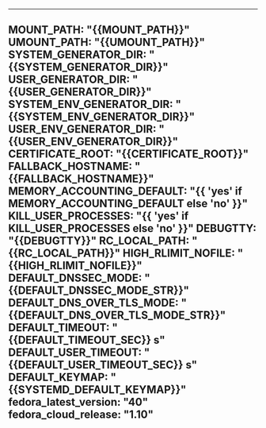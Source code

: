 <!-- SPDX-License-Identifier: LGPL-2.1-or-later -->
---
MOUNT_PATH: "{{MOUNT_PATH}}"
UMOUNT_PATH: "{{UMOUNT_PATH}}"
SYSTEM_GENERATOR_DIR: "{{SYSTEM_GENERATOR_DIR}}"
USER_GENERATOR_DIR: "{{USER_GENERATOR_DIR}}"
SYSTEM_ENV_GENERATOR_DIR: "{{SYSTEM_ENV_GENERATOR_DIR}}"
USER_ENV_GENERATOR_DIR: "{{USER_ENV_GENERATOR_DIR}}"
CERTIFICATE_ROOT: "{{CERTIFICATE_ROOT}}"
FALLBACK_HOSTNAME: "{{FALLBACK_HOSTNAME}}"
MEMORY_ACCOUNTING_DEFAULT: "{{ 'yes' if MEMORY_ACCOUNTING_DEFAULT else 'no' }}"
KILL_USER_PROCESSES: "{{ 'yes' if KILL_USER_PROCESSES else 'no' }}"
DEBUGTTY: "{{DEBUGTTY}}"
RC_LOCAL_PATH: "{{RC_LOCAL_PATH}}"
HIGH_RLIMIT_NOFILE: "{{HIGH_RLIMIT_NOFILE}}"
DEFAULT_DNSSEC_MODE: "{{DEFAULT_DNSSEC_MODE_STR}}"
DEFAULT_DNS_OVER_TLS_MODE: "{{DEFAULT_DNS_OVER_TLS_MODE_STR}}"
DEFAULT_TIMEOUT: "{{DEFAULT_TIMEOUT_SEC}} s"
DEFAULT_USER_TIMEOUT: "{{DEFAULT_USER_TIMEOUT_SEC}} s"
DEFAULT_KEYMAP: "{{SYSTEMD_DEFAULT_KEYMAP}}"
fedora_latest_version: "40"
fedora_cloud_release: "1.10"
---
